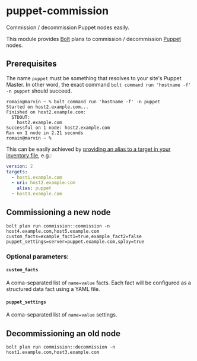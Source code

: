 # puppet-commission

Commission / decommission Puppet nodes easily.

This module provides [Bolt](https://puppet.com/docs/bolt/latest/bolt.html) plans to commission / decommission [Puppet](https://puppet.com/docs/puppet/latest/puppet_index.html) nodes.

## Prerequisites

The name `puppet` must be something that resolves to your site's Puppet Master.  In other word, the exact command `bolt command run 'hostname -f' -n puppet` should succeed.

```sh-session
romain@marvin ~ % bolt command run 'hostname -f' -n puppet
Started on host2.example.com...
Finished on host2.example.com:
  STDOUT:
    host2.example.com
Successful on 1 node: host2.example.com
Ran on 1 node in 2.21 seconds
romain@marvin ~ % 
```

This can be easily achieved by [providing an alias to a target in your inventory file](https://puppet.com/docs/bolt/latest/inventory_file_v2.html#provide-an-alias-to-a-target), e.g.:

```yaml
version: 2
targets: 
  - host1.example.com
  - uri: host2.example.com
    alias: puppet
  - host3.example.com
```

## Commissioning a new node

```
bolt plan run commission::commission -n host4.example.com,host5.example.com custom_facts=example_fact1=true,example_fact2=false puppet_settings=server=puppet.example.com,splay=true
```

### Optional parameters:

#### `custom_facts`

A coma-separated list of `name=value` facts.  Each fact will be configured as a structured data fact using a YAML file.

#### `puppet_settings`

A coma-separated list of `name=value` settings.

## Decommissioning an old node

```
bolt plan run commission::decommission -n host1.example.com,host3.example.com
```
